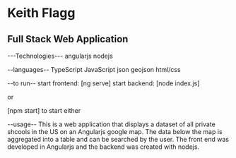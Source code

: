 # Keith Flagg
## Full Stack Web Application

---Technologies---
angularjs
nodejs

--languages-- 
TypeScript
JavaScript
json
geojson
html/css

--to run--
start frontend: [ng serve]
start backend: [node index.js]

or

[npm start] to start either

--usage--
This is a web application that displays a dataset of all private shcools in the US on an
Angularjs google map. The data below the map is aggregated into a table and can be searched
by the user. The front end was developed in Angularjs and the backend was created with nodejs.


